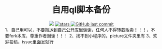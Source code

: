 <div align="center"> 
  <h1 align="center">自用ql脚本备份</h1>
  <img src="https://visitor-badge.glitch.me/badge?page_id=SkyNightovo/js" /></img>
    <a href="https://github.com/SkyNightovo/js/stargazers">
    <img src="https://img.shields.io/github/stars/SkyNightovo/js" alt="stars">
  </a>
  <a href="https://github.com/SkyNightovo/js/commits"><img alt="GitHub last commit" src="https://img.shields.io/github/last-commit/SkyNightovo/js?color=success&logo=github&style=flat-square"/></a>
</div>
1、自己用可以，不要搬运到自己公开库里谢谢，任何人不得转载贩卖！！！，不要fork本库，尊重作者谢谢！！！
2、找不到小程序的，picture文件夹里有
3、欢迎投稿，issue里面发就行
